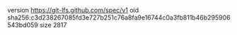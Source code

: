 version https://git-lfs.github.com/spec/v1
oid sha256:c3d238267085fd3e727b251c76a8fa9e16744c0a3fb811b46b295906543bd059
size 2817

